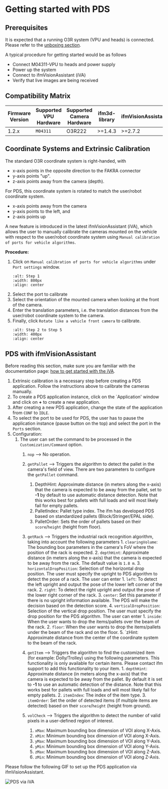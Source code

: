 # Getting started with PDS

## Prerequisites

It is expected that a running O3R system (VPU and heads) is connected. Please refer to the [unboxing section](../../GettingStarted/Unboxing/hw_unboxing.md).

A typical procedure for getting started would be as follows
+ Connect M04311-VPU to heads and power supply
+ Power up the system
+ Connect to ifmVisionAssistant (iVA)
+ Verify that live images are being received

## Compatibility Matrix

| Firmware Version | Supported VPU Hardware | Supported Camera Hardware | ifm3d-library | ifmVisionAssistant |
| ---------------- | ---------------------- | ------------------------- | ------------- | ------------------ |
| 1.2.x            | `M04311`               | O3R222                    | >=1.4.3       | >=2.7.2            |

## Coordinate Systems and Extrinsic Calibration

The standard O3R coordinate system is right-handed, with
* x-axis points in the opposite direction to the FAKRA connector
* y-axis points "up".
* z-axis points away from the camera (depth).

For PDS, this coordinate system is rotated to match the user/robot coordinate system.
* x-axis points away from the camera
* y-axis points to the left, and
* z-axis points up

A new feature is introduced in the latest ifmVisionAssistant (iVA), which allows the user to manually calibrate the cameras mounted on the vehicle with respect to the user/robot coordinate system using `Manual calibration of ports for vehicle algorithms`.

**Procedure:**

1. Click on `Manual calibration of ports for vehicle algorithms` under `Port settings` window.
    ```{image} resources/step_1_iva_man_calibration.png
   :alt: Step 1
   :width: 800px
   :align: center
   ```
2. Select the port to calibrate
3. Select the orientation of the mounted camera when looking at the front of the camera.
4. Enter the translation parameters, i.e. the translation distances from the user/robot coordinate system to the camera.
5. Finally, click `Rotate like a vehicle front camera` to calibrate.
    ```{image} resources/step_2_to_5_iva_man_calibration.png
   :alt: Step 2 to Step 5
   :width: 400px
   :align: center
   ```

## PDS with ifmVisionAssistant

Before reading this section, make sure you are familiar with the documentation page: [how to get started with the iVA](../../GettingStarted/ifmVisionAssistant/index_iVA.md).

1. Extrinsic calibration is a necessary step before creating a PDS application. Follow the instructions above to calibrate the cameras manually.
2. To create a PDS application instance, click on the `Application' window and click on **+** to create a new application.
3. After creating a new PDS application, change the state of the application from `CONF` to `IDLE`.
4. To select the port to be used for PDS, the user has to pause the application instance (pause button on the top) and select the port in the `Ports` section.
5. Configuration:
   1. The user can set the command to be processed in the `Customization/Command` option.
      1. `nop` --> No operation.

      2. `getPallet` --> Triggers the algorithm to detect the pallet in the camera's field of view. There are two parameters to configure the `getPallet` command.
         1. DepthHint: Approximate distance (in meters along the x-axis) that the camera is expected to be away from the pallet, set to **-1** by default to use automatic distance detection. Note that this works best for pallets with full loads and will most likely fail for empty pallets.
         2. PalletIndex: Pallet type index. The ifm has developed PDS based on standardized pallets (Block/Stringer/EPAL side).
         3. PalletOrder: Sets the order of pallets based on their `score`/`height` (height from floor).

      3. `getRack` --> Triggers the industrial rack recognition algorithm, taking into account the following parameters
               1. `clearingVolume`: The bounding box parameters in the camera's FoV where the position of the rack is expected.
               2. `depthHint`: Approximate distance (in meters along the x-axis) that the camera is expected to be away from the rack. The default value is `1.8 m`.
               3. `horizontalDropPosition`: Selection of the horizontal drop position. The user must specify the upright to PDS algorithm to detect the pose of a rack. The user can enter
                  1. `left`: To detect the left upright and output the pose of the lower left corner of the rack.
                  2. `right`: To detect the right upright and output the pose of the lower right corner of the rack.
                  3. `center`: Set this parameter if there is no upright information available. The PDS will make the decision based on the detection score.
               4. `verticalDropPosition`: Selection of the vertical drop position. The user must specify the drop position for the PDS algorithm. The user can enter
                  1. `inside`: When the user wants to drop the items/pallets over the beam of the rack.
                  2. `floor`: When the user wants to drop the items/pallets under the beam of the rack and on the floor.
               5. `zHint: Approximate distance from the center of the coordinate system to the beam of the rack.

      4. `getItem` --> Triggers the algorithm to find the customized item (for example: Dolly/Trolley) using the following parameters.
         This functionality is only available for certain items. Please contact ifm support to add this functionality to your item.
               1. `depthHint`: Approximate distance (in meters along the x-axis) that the camera is expected to be away from the pallet. By default it is set to **-1** to use an automatic detection of the distance. Note that this works best for pallets with full loads and will most likely fail for empty pallets.
               2. `itemIndex`: The index of the item type.
               3. `itemOrder`: Set the order of detected items (if multiple items are detected) based on their `score`/`height` (height from ground).

      5. `volCheck` --> Triggers the algorithm to detect the number of valid pixels in a user-defined region of interest.
         1. `xMax`: Maximum bounding box dimension of VOI along X-Axis.
         2. `xMin`: Minimum bounding box dimension of VOI along X-Axis.
         3. `yMax`: Maximum bounding box dimension of VOI along Y-Axis.
         4. `yMin`: Minimum bounding box dimension of VOI along Y-Axis.
         5. `zMax`: Maximum bounding box dimension of VOI along Z-Axis.
         6. `zMin`: Minimum bounding box dimension of VOI along Z-Axis.

Please follow the following GIF to set up the PDS application via ifmVisionAssistant.

![PDS via iVA](resources/pds_app.gif)
